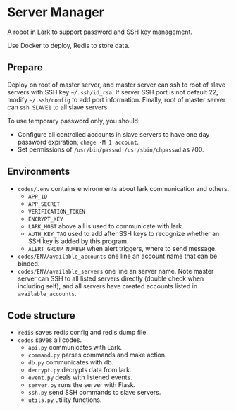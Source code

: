 # Server Manager

A robot in Lark to support password and SSH key management.

Use Docker to deploy, Redis to store data.

## Prepare

Deploy on root of master server, and master server can ssh to root of slave 
servers with SSH key `~/.ssh/id_rsa`. If server SSH port is not default 22, 
modify `~/.ssh/config` to add port information. Finally, root of master
server can `ssh SLAVE1` to all slave servers.

To use temporary password only, you should:
- Configure all controlled accounts in slave servers to have one day password
expiration, `chage -M 1 account`.
- Set permissions of `/usr/bin/passwd /usr/sbin/chpasswd` as 700.

## Environments

- `codes/.env` contains environments about lark communication and others. 
  - `APP_ID`
  - `APP_SECRET`
  - `VERIFICATION_TOKEN`
  - `ENCRYPT_KEY`
  - `LARK_HOST`  above all is used to communicate with lark.
  - `AUTH_KEY_TAG` used to add after SSH keys to recognize whether an SSH key 
    is added by this program.
  - `ALERT_GROUP_NUMBER` when alert triggers, where to send message.
- `codes/ENV/available_accounts` one line an account name that can be binded.
- `codes/ENV/available_servers` one line an server name. Note master server
  can SSH to all listed servers directly (double check when including self),
  and all servers have created accounts listed in `available_accounts`.

## Code structure

- `redis` saves redis config and redis dump file.
- `codes` saves all codes.
  - `api.py` communicates with Lark.
  - `command.py` parses commands and make action.
  - `db.py` communicates with db.
  - `decrypt.py` decrypts data from lark.
  - `event.py` deals with listened events.
  - `server.py` runs the server with Flask.
  - `ssh.py` send SSH commands to slave servers.
  - `utils.py` utility functions.

